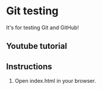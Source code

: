 # Git testing

It's for testing Git and GitHub!


## Youtube tutorial

## Instructions

1. Open index.html in your browser.